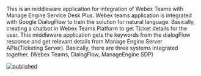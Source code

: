 This is an middleware application for integration of Webex Teams with Manage Engine Service Desk Plus. 
Webex teams application is integrated with Google DialogFlow to train the solution for natural language.
Basically, creating a chatbot in Webex Teams Platform to get Ticket details for the user. 
This middleware application gets the keywords from the dialogFlow response and get relevant details from Manage Engine Server APIs(Ticketing Server). 
Basically, there are three systems integrated together. (Webex Teams, DialogFlow, ManageEngine SDP)

[![published](https://static.production.devnetcloud.com/codeexchange/assets/images/devnet-published.svg)](https://developer.cisco.com/codeexchange/github/repo/IshanKumarasinghe/WebexTeamsMESDP)
